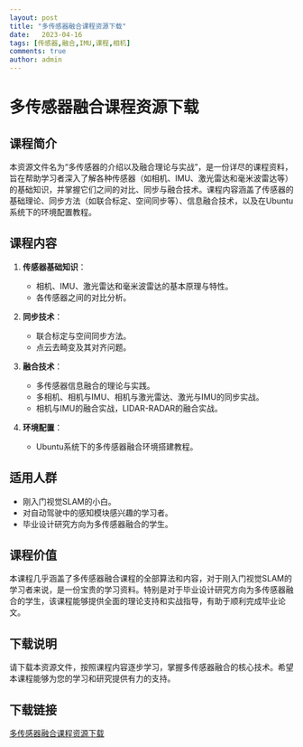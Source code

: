 ```yaml
---
layout: post
title: "多传感器融合课程资源下载"
date:   2023-04-16
tags: [传感器,融合,IMU,课程,相机]
comments: true
author: admin
---
```

# 多传感器融合课程资源下载

## 课程简介

本资源文件名为“多传感器的介绍以及融合理论与实战”，是一份详尽的课程资料，旨在帮助学习者深入了解各种传感器（如相机、IMU、激光雷达和毫米波雷达等）的基础知识，并掌握它们之间的对比、同步与融合技术。课程内容涵盖了传感器的基础理论、同步方法（如联合标定、空间同步等）、信息融合技术，以及在Ubuntu系统下的环境配置教程。

## 课程内容

1. **传感器基础知识**：
   - 相机、IMU、激光雷达和毫米波雷达的基本原理与特性。
   - 各传感器之间的对比分析。

2. **同步技术**：
   - 联合标定与空间同步方法。
   - 点云去畸变及其对齐问题。

3. **融合技术**：
   - 多传感器信息融合的理论与实践。
   - 多相机、相机与IMU、相机与激光雷达、激光与IMU的同步实战。
   - 相机与IMU的融合实战，LIDAR-RADAR的融合实战。

4. **环境配置**：
   - Ubuntu系统下的多传感器融合环境搭建教程。

## 适用人群

- 刚入门视觉SLAM的小白。
- 对自动驾驶中的感知模块感兴趣的学习者。
- 毕业设计研究方向为多传感器融合的学生。

## 课程价值

本课程几乎涵盖了多传感器融合课程的全部算法和内容，对于刚入门视觉SLAM的学习者来说，是一份宝贵的学习资料。特别是对于毕业设计研究方向为多传感器融合的学生，该课程能够提供全面的理论支持和实战指导，有助于顺利完成毕业论文。

## 下载说明

请下载本资源文件，按照课程内容逐步学习，掌握多传感器融合的核心技术。希望本课程能够为您的学习和研究提供有力的支持。

## 下载链接

[多传感器融合课程资源下载](https://pan.quark.cn/s/0cd9db2eca40)